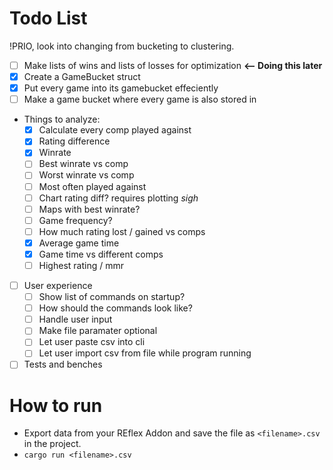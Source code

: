 # Todo List
!PRIO, look into changing from bucketing to clustering.
- [ ] Make lists of wins and lists of losses for optimization **<-- Doing this later**
- [x] Create a GameBucket struct
- [x] Put every game into its gamebucket effeciently
- [ ] Make a game bucket where every game is also stored in
- Things to analyze:
    - [x] Calculate every comp played against
    - [x] Rating difference
    - [x] Winrate
    - [ ] Best winrate vs comp
    - [ ] Worst winrate vs comp
    - [ ] Most often played against
    - [ ] Chart rating diff? requires plotting *sigh*
    - [ ] Maps with best winrate?
    - [ ] Game frequency?
    - [ ] How much rating lost / gained vs comps
    - [x] Average game time
    - [x] Game time vs different comps
    - [ ] Highest rating / mmr
- [ ] User experience
    - [ ] Show list of commands on startup?
    - [ ] How should the commands look like?
    - [ ] Handle user input
    - [ ] Make file paramater optional
    - [ ] Let user paste csv into cli
    - [ ] Let user import csv from file while program running
- [ ] Tests and benches

# How to run
- Export data from your REflex Addon and save the file as `<filename>.csv` in the project.
- `cargo run <filename>.csv`
